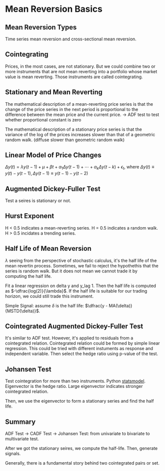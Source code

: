# Mean Reversion Basics

## Mean Reversion Types

Time series mean reversion and cross-sectional mean reversion.

## Cointegrating

Prices, in the most cases, are not stationary. But we could combine two or more instruments that are not mean reverting into a portfolio whose market value is mean reverting. Those instruments are called cointegrating.



## Stationary and Mean Reverting

The mathematical description of a mean-reverting price series is that the change of the price series in the next period is proportional to the difference between the mean price and the current price.  -> ADF test to test whether proportional constant is zero

The mathematical description of a stationary price series is that the variance of the log of the prices increases slower than that of a geometric random walk. (diffuse slower than geometric random walk)

## Linear Model of Price Changes

$\Delta y(t)=\lambda y(t-1)+\mu+\beta t+\alpha_1 \Delta y(t-1)+\cdots+\alpha_k \Delta y(t-k)+\epsilon_t$, where $\Delta y(t) \equiv y(t)-y(t-1), \Delta y(t-1) \equiv y(t-1)-y(t-2)$

## Augmented Dickey-Fuller Test

Test a seires is stationary or not.

## Hurst Exponent

H < 0.5 indicates a mean-reverting series. H = 0.5 indicates a random walk. H > 0.5 incidates a trending series.

## Half Life of Mean Reversion

$\lambda$ seeing from the perspective of stochastic calculus, it's the half life of the mean revertin process. Sometimes, we fail to reject the hypothethis that the series is random walk. But it does not mean we cannot trade it by computing the half life.

Fit a linear regression on delta y and y_lag 1. Then the half life is computed as $-\dfrac{log(2)}{\lambda}$. If the half life is suitable for our trading horizon, we could still trade this instrument.

Simple Signal: assume $\delta$ is the half life:  $\dfrac{y - MA(\delta)}{MSTD(\delta)}$. 

## Cointegrated Augmented Dickey-Fuller Test

It's similar to ADF test. However, it's applied to residuals from a cointegrated relation. Cointegrated relation could be formed by simple linear regression. This could be tried with different instuments as response and independent variable. Then select the hedge ratio using p-value of the test.



## Johansen Test

Test cointegration for more than two instruments. Python [statsmodel](https://www.statsmodels.org/dev/generated/statsmodels.tsa.vector_ar.vecm.coint_johansen.html). Eigenvector is the hedge ratio. Large eigenvector indicates stronger cointegrated relation.

Then, we use the eigenvector to form a stationary series and find the half life.

## Summary

ADF Test -> CADF Test -> Johansen Test: from univariate to bivariate to multivariate test.

After we got the stationary seires, we compute the half-life. Then, generate signals.

Generally, there is a fundamental story behind two cointegrated pairs or set.
